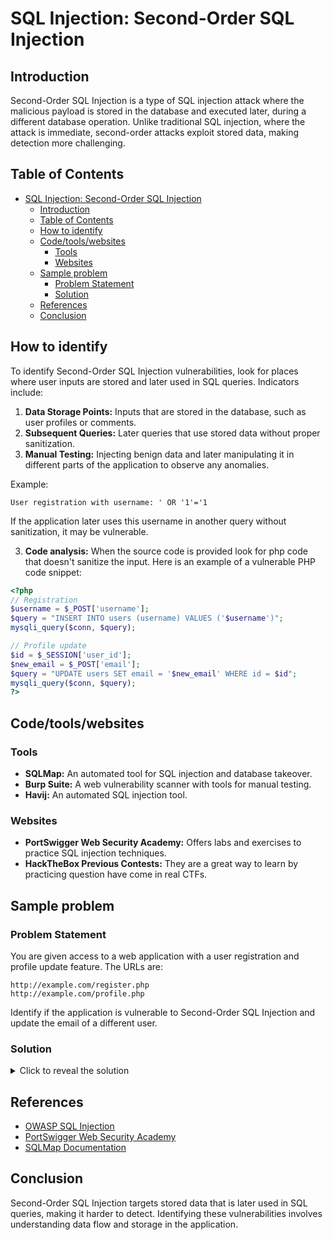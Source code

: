 
# SQL Injection: Second-Order SQL Injection

## Introduction

Second-Order SQL Injection is a type of SQL injection attack where the malicious payload is stored in the database and executed later, during a different database operation. Unlike traditional SQL injection, where the attack is immediate, second-order attacks exploit stored data, making detection more challenging.

## Table of Contents

- [SQL Injection: Second-Order SQL Injection](#sql-injection-second-order-sql-injection)
  - [Introduction](#introduction)
  - [Table of Contents](#table-of-contents)
  - [How to identify](#how-to-identify)
  - [Code/tools/websites](#codetoolswebsites)
    - [Tools](#tools)
    - [Websites](#websites)
  - [Sample problem](#sample-problem)
    - [Problem Statement](#problem-statement)
    - [Solution](#solution)
  - [References](#references)
  - [Conclusion](#conclusion)

## How to identify

To identify Second-Order SQL Injection vulnerabilities, look for places where user inputs are stored and later used in SQL queries. Indicators include:

1. **Data Storage Points:** Inputs that are stored in the database, such as user profiles or comments.
2. **Subsequent Queries:** Later queries that use stored data without proper sanitization.
3. **Manual Testing:** Injecting benign data and later manipulating it in different parts of the application to observe any anomalies.

Example:
```plaintext
User registration with username: ' OR '1'='1
```
If the application later uses this username in another query without sanitization, it may be vulnerable.



3. **Code analysis:** When the source code is provided look for php code that doesn't sanitize the input.
Here is an example of a vulnerable PHP code snippet:
```php
<?php
// Registration
$username = $_POST['username'];
$query = "INSERT INTO users (username) VALUES ('$username')";
mysqli_query($conn, $query);

// Profile update
$id = $_SESSION['user_id'];
$new_email = $_POST['email'];
$query = "UPDATE users SET email = '$new_email' WHERE id = $id";
mysqli_query($conn, $query);
?>
```
## Code/tools/websites

### Tools
- **SQLMap:** An automated tool for SQL injection and database takeover.
- **Burp Suite:** A web vulnerability scanner with tools for manual testing.
- **Havij:** An automated SQL injection tool.

### Websites
- **PortSwigger Web Security Academy:** Offers labs and exercises to practice SQL injection techniques.
- **HackTheBox Previous Contests:** They are a great way to learn by practicing question have come in real CTFs.

## Sample problem

### Problem Statement
You are given access to a web application with a user registration and profile update feature. The URLs are:
```plaintext
http://example.com/register.php
http://example.com/profile.php
```
Identify if the application is vulnerable to Second-Order SQL Injection and update the email of a different user.

### Solution
<details>
<summary>Click to reveal the solution</summary>

1. Register a user with an SQL injection payload:
   ```plaintext
   Username: ' OR '1'='1
   ```

2. Observe if the application allows this registration and stores the payload.

3. Exploit the stored payload during profile update:
   ```plaintext
   Email: example@example.com' WHERE id=2; --
   ```
</details>

## References

- [OWASP SQL Injection](https://owasp.org/www-community/attacks/SQL_Injection)
- [PortSwigger Web Security Academy](https://portswigger.net/web-security/sql-injection#second-order-sql-injection)
- [SQLMap Documentation](https://sqlmap.org/)

## Conclusion

Second-Order SQL Injection targets stored data that is later used in SQL queries, making it harder to detect. Identifying these vulnerabilities involves understanding data flow and storage in the application. 